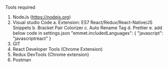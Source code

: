 Tools required
1. NodeJs (https://nodejs.org)
2. Visual studio Code
 a. Extension: ES7 React/Redux/React-Native/JS Snippets
 b. Bracket Pair Colorizer
 c. Auto Rename Tag
 d. Prettier
 e. add below code in settings.json
      "emmet.includedLanguages": {
      "javascript": "javascriptreact"
     }
3. GIT
4. React Developer Tools (Chrome Extension)
5. Redux DevTools (Chrome extension)
6. Postman
